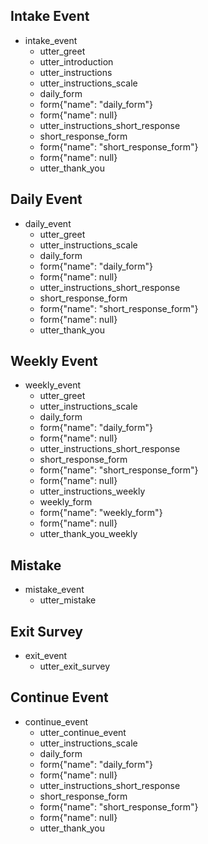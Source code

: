 ## Intake Event
* intake_event
  - utter_greet
  - utter_introduction
  - utter_instructions
  - utter_instructions_scale
  - daily_form
  - form{"name": "daily_form"}
  - form{"name": null}
  - utter_instructions_short_response
  - short_response_form
  - form{"name": "short_response_form"}
  - form{"name": null}
  - utter_thank_you

## Daily Event
* daily_event
  - utter_greet
  - utter_instructions_scale
  - daily_form
  - form{"name": "daily_form"}
  - form{"name": null}
  - utter_instructions_short_response
  - short_response_form
  - form{"name": "short_response_form"}
  - form{"name": null}
  - utter_thank_you

## Weekly Event
* weekly_event
  - utter_greet
  - utter_instructions_scale
  - daily_form
  - form{"name": "daily_form"}
  - form{"name": null}
  - utter_instructions_short_response
  - short_response_form
  - form{"name": "short_response_form"}
  - form{"name": null}
  - utter_instructions_weekly
  - weekly_form
  - form{"name": "weekly_form"}
  - form{"name": null}
  - utter_thank_you_weekly

## Mistake
* mistake_event
  - utter_mistake

## Exit Survey
* exit_event
  - utter_exit_survey
  
## Continue Event
* continue_event
  - utter_continue_event
  - utter_instructions_scale
  - daily_form
  - form{"name": "daily_form"}
  - form{"name": null}
  - utter_instructions_short_response
  - short_response_form
  - form{"name": "short_response_form"}
  - form{"name": null}
  - utter_thank_you
  